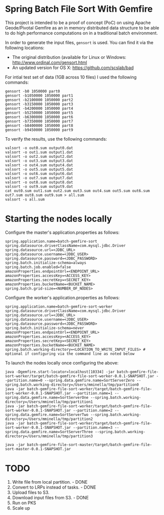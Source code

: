 # Spring Batch File Sort With Gemfire
This project is intended to be a proof of concept (PoC) on using Apache Geode/Pivotal Gemfire as an in memory distributed data structure to be able to do high performance computations on in a traditional batch environment.

In order to generate the input files, `gensort` is used.  You can find it via the following locations:
* The original distribution (available for Linux or Windows: http://www.ordinal.com/gensort.html
* An updated version for OS X: https://github.com/scslab/bad

For intial test set of data (1GB across 10 files) I used the following commands:
```
gensort -b0 1050000 part0
gensort -b1050000 1050000 part1
gensort -b2100000 1050000 part2
gensort -b3150000 1050000 part3
gensort -b4200000 1050000 part4
gensort -b5250000 1050000 part5
gensort -b6300000 1050000 part6
gensort -b7350000 1050000 part7
gensort -b8400000 1050000 part8
gensort -b9450000 1050000 part9
```

To verify the results, use the following commands:
```
valsort -o out0.sum output0.dat
valsort -o out1.sum output1.dat
valsort -o out2.sum output2.dat
valsort -o out3.sum output3.dat
valsort -o out4.sum output4.dat
valsort -o out5.sum output5.dat
valsort -o out6.sum output6.dat
valsort -o out7.sum output7.dat
valsort -o out8.sum output8.dat
valsort -o out9.sum output9.dat
cat out0.sum out1.sum out2.sum out3.sum out4.sum out5.sum out6.sum out7.sum out8.sum out9.sum > all.sum
valsort -s all.sum 
```

# Starting the nodes locally

Configure the master's application.properties as follows:

```
spring.application.name=batch-gemfire-sort
spring.datasource.driverClassName=com.mysql.jdbc.Driver
spring.datasource.url=<JDBC_URL>
spring.datasource.username=<JDBC_USER>
spring.datasource.password=<JDBC_PASSWORD>
spring.batch.initialize-schema=always
spring.batch.job.enabled=false
amazonProperties.endpointUrl=<ENDPOINT_URL>
amazonProperties.accessKey=<ACCESS_KEY>
amazonProperties.secretKey=<SECRET_KEY>
amazonProperties.bucketName=<BUCKET_NAME>
spring.batch.grid-size=<NUMBER_OF_NODES>
```


Configure the worker's application.properties as follows:

```
spring.application.name=batch-gemfire-sort-worker
spring.datasource.driverClassName=com.mysql.jdbc.Driver
spring.datasource.url=<JDBC_URL>
spring.datasource.username=<JDBC_USER>
spring.datasource.password=<JDBC_PASSWORD>
spring.batch.initialize-schema=never
amazonProperties.endpointUrl=<ENDPOINT_URL>
amazonProperties.accessKey=<ACCESS_KEY>
amazonProperties.secretKey=<SECRET_KEY>
amazonProperties.bucketName=<BUCKET_NAME>
spring.batch.working-directory=<LOCATION_TO_WRITE_INPUT_FILES> # optional if configuring via the command line as noted below
```

To launch the nodes locally once configuring the above:
```
java -Dgemfire.start-locator=localhost[10334] -jar batch-gemfire-file-sort-worker/target/batch-gemfire-file-sort-worker-0.0.1-SNAPSHOT.jar --partition.name=0 --spring.data.gemfire.name=SortServerZero --spring.batch.working-directory=/Users/mminella/tmp/partition0
java -jar batch-gemfire-file-sort-worker/target/batch-gemfire-file-sort-worker-0.0.1-SNAPSHOT.jar --partition.name=1 --spring.data.gemfire.name=SortServerOne --spring.batch.working-directory=/Users/mminella/tmp/partition1
java -jar batch-gemfire-file-sort-worker/target/batch-gemfire-file-sort-worker-0.0.1-SNAPSHOT.jar --partition.name=2 --spring.data.gemfire.name=SortServerTwo --spring.batch.working-directory=/Users/mminella/tmp/partition2
java -jar batch-gemfire-file-sort-worker/target/batch-gemfire-file-sort-worker-0.0.1-SNAPSHOT.jar --partition.name=3 --spring.data.gemfire.name=SortServerThree --spring.batch.working-directory=/Users/mminella/tmp/partition3

java -jar batch-gemfire-file-sort-master/target/batch-gemfire-file-sort-master-0.0.1-SNAPSHOT.jar
```

# TODO
1. Write file from local partition. - DONE
2. Convert to LRPs instead of tasks. - DONE
2. Upload files to S3.
3. Download input files from S3. - DONE
4. Run on PKS
5. Scale up
